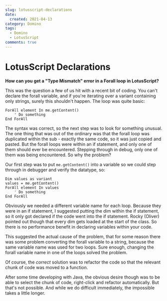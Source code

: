 ```yaml
---
slug: lotusscript-declarations
date: 
  created: 2021-04-13
category: Domino
tags: 
  - Domino
  - LotusScript
comments: true
---
```

# LotusScript Declarations

**How can you get a "Type Mismatch" error in a Forall loop in LotusScript?**

This was the question a few of us hit with a recent bit of coding. You can't declare the forall variable, and if you're iterating over a variant containing only strings, surely this shouldn't happen. The loop was quite basic:

<!-- more -->

``` vbscript
ForAll element In me.getContent()
    ' Do something
End ForAll
```

The syntax was correct, so the next step was to look for something unusual. The one thing that was out of the ordinary was that the forall loop was duplicated within the sub - exactly the same code, so it was just copied and pasted. But the forall loops were within an if statement, and only one of them should ever be encountered. Stepping through in debug, only one of them was being encountered. So why the problem?

Our first step was to put `me.getContent()` into a variable so we could step through in debugger and verify the datatype, so:

``` vbscript
Dim values as variant
values = me.getContent()
ForAll element In values
    ' Do something
End ForAll
```

Obviously we needed a different variable name for each loop. Because they were in an if statement, I suggested putting the dim within the if statement, so it only got declared if the code went into the if statement. Rocky (Oliver) pointed out though that every dim gets loaded at the start of the class. So there is no performance benefit in declaring variables within your code.

This suggested the actual cause of the problem, that for some reason there was some problem converting the forall variable to a string, because the same variable name was used for two loops. Sure enough, changing the forall variable name in one of the loops solved the problem.

Of course, the _correct_ solution was to refactor the code so that the relevant chunk of code was moved to a function.

After some time developing with Java, the obvious desire though was to be able to select the chunk of code, right-click and refactor automatically. But that's not possible. And while we do difficult immediately, the impossible takes a little longer.